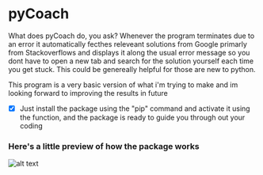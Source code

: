 # pyCoach
What does pyCoach do, you ask? Whenever the program terminates due to an error it automatically fecthes releveant solutions from Google primarly from Stackoverflows and displays it along the usual error message so you dont have to open a new tab and search for the solution yourself each time you get stuck.
This could be genereally helpful for those are new to python.

This program is a very basic version of what i'm trying to make and im looking forward to improving the results in future

- [x] Just install the package using the "pip" command and activate it using the function, and  the package is ready to guide you through out your coding

### Here's a little preview of how the package works

![alt text](https://i.ibb.co/Df4DFmb/Annotation-2021-02-09-215823.jpg)
